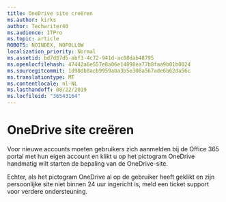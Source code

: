 ```yaml
---
title: OneDrive site creëren
ms.author: kirks
author: Techwriter40
ms.audience: ITPro
ms.topic: article
ROBOTS: NOINDEX, NOFOLLOW
localization_priority: Normal
ms.assetid: bd7d87d5-abf3-4c72-941d-ac88dab48795
ms.openlocfilehash: 47442a6e557e8a06e14898ea77b8faa9b01b0024
ms.sourcegitcommit: 1d98db8acb9959aba3b5e308a567ade6b62da56c
ms.translationtype: MT
ms.contentlocale: nl-NL
ms.lasthandoff: 08/22/2019
ms.locfileid: "36543164"
---
```

# <a name="onedrive-site-provisioning"></a>OneDrive site creëren

Voor nieuwe accounts moeten gebruikers zich aanmelden bij de Office 365 portal met hun eigen account en klikt u op het pictogram OneDrive handmatig wilt starten de bepaling van de OneDrive-site.

Echter, als het pictogram OneDrive al op de gebruiker heeft geklikt en zijn persoonlijke site niet binnen 24 uur ingericht is, meld een ticket support voor verdere ondersteuning.

